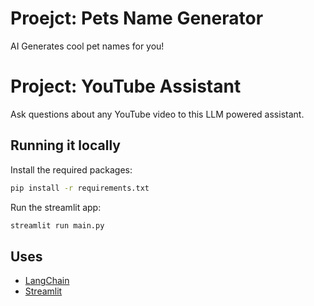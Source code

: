 # Proejct: Pets Name Generator

AI Generates cool pet names for you!

# Project: YouTube Assistant

Ask questions about any YouTube video to this LLM powered assistant.

## Running it locally

Install the required packages:

```bash
pip install -r requirements.txt
```

Run the streamlit app:

```bash
streamlit run main.py
```

## Uses

- [LangChain](https://python.langchain.com/docs/get_started/introduction.html)
- [Streamlit](https://streamlit.io/)